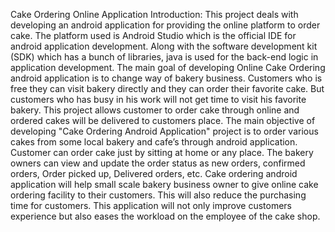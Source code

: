 Cake Ordering Online Application
Introduction:
This project deals with developing an android application for providing the online platform to order cake. 
The platform used is Android Studio which is the official IDE for android application development. Along with the software development kit (SDK) which has a bunch of libraries, java is used for the back-end logic in application development.
The main goal of developing Online Cake Ordering android application is to change way of bakery business. 
Customers who is free they can visit bakery directly and they can order their favorite cake. 
But customers who has busy in his work will not get time to visit his favorite bakery. 
This project allows customer to order cake through online and ordered cakes will be delivered to customers place. 
The main objective of developing "Cake Ordering Android Application" project is to order various cakes from some local bakery and cafe’s through android application. 
Customer can order cake just by sitting at home or any place. The bakery owners can view and update the order status as new orders, confirmed orders, Order picked up, Delivered orders, etc.
Cake ordering android application will help small scale bakery business owner to give online cake ordering facility to their customers. This will also reduce the purchasing time for customers. 
This application will not only improve customers experience but also eases the workload on the employee of the cake shop.
